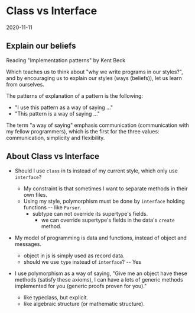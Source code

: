 # Class vs Interface

2020-11-11

## Explain our beliefs

Reading "Implementation patterns" by Kent Beck

Which teaches us to think about "why we write programs in our styles?",
and by encouraging us to explain our styles (ways (beliefs)), let us learn from ourselves.

The patterns of explanation of a pattern is the following:
- "I use this pattern as a way of saying ..."
- "This pattern is a way of saying ..."

The term "a way of saying" emphasis communication (communication with my fellow programmers),
which is the first for the three values: communication, simplicity and flexibility.

## About Class vs Interface

- Should I use `class` in ts instead of my current style, which only use `interface`?
  - My constraint is that sometimes I want to separate methods in their own files.
  - Using my style, polymorphism must be done by `interface` holding functions -- like `Parser`.
    - subtype can not override its supertype's fields.
      - we can override supertype's fields in the data's `create` method.

- My model of programming is data and functions, instead of object and messages.
  - object in js is simply used as record data.
  - should we use `type` instead of `interface`? -- Yes

- I use polymorphism as a way of saying,
  "Give me an object have these methods (satisfy these axioms),
  I can have a lots of generic methods implemented for you (generic proofs proven for you)."
  - like typeclass, but explicit.
  - like algebraic structure (or mathematic structure).
